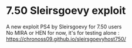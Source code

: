 # 7.50 Sleirsgoevy exploit
A new exploit PS4 by Sleirsgoevy for 7.50 users  
No MIRA or HEN for now, it's for testing alone : https://chronoss09.github.io/sleirsgoevyhost750/
